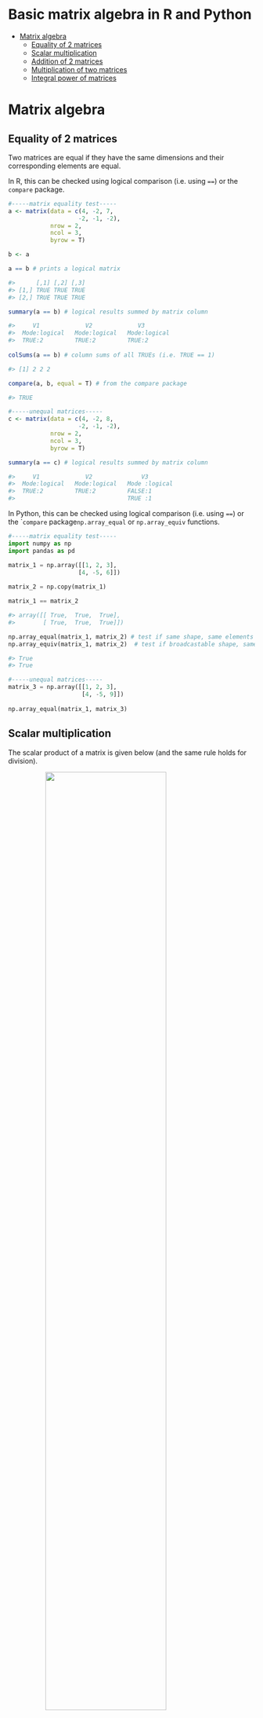 Basic matrix algebra in R and Python
================

  - [Matrix algebra](#matrix-algebra)
      - [Equality of 2 matrices](#equality-of-2-matrices)
      - [Scalar multiplication](#scalar-multiplication)
      - [Addition of 2 matrices](#addition-of-2-matrices)
      - [Multiplication of two
        matrices](#multiplication-of-two-matrices)
      - [Integral power of matrices](#integral-power-of-matrices)

# Matrix algebra

## Equality of 2 matrices

Two matrices are equal if they have the same dimensions and their
corresponding elements are equal.

In R, this can be checked using logical comparison (i.e. using `==`) or
the `compare` package.

``` r
#-----matrix equality test-----
a <- matrix(data = c(4, -2, 7,
                    -2, -1, -2),
            nrow = 2,
            ncol = 3,
            byrow = T)

b <- a   

a == b # prints a logical matrix

#>      [,1] [,2] [,3]
#> [1,] TRUE TRUE TRUE
#> [2,] TRUE TRUE TRUE

summary(a == b) # logical results summed by matrix column  

#>     V1             V2             V3         
#>  Mode:logical   Mode:logical   Mode:logical  
#>  TRUE:2         TRUE:2         TRUE:2   
 
colSums(a == b) # column sums of all TRUEs (i.e. TRUE == 1)  

#> [1] 2 2 2

compare(a, b, equal = T) # from the compare package

#> TRUE

#-----unequal matrices-----  
c <- matrix(data = c(4, -2, 8,
                    -2, -1, -2),
            nrow = 2,
            ncol = 3,
            byrow = T)

summary(a == c) # logical results summed by matrix column 

#>     V1             V2              V3         
#>  Mode:logical   Mode:logical   Mode :logical  
#>  TRUE:2         TRUE:2         FALSE:1        
#>                                TRUE :1  
```

In Python, this can be checked using logical comparison (i.e. using
`==`) or the \``compare` package`np.array_equal` or `np.array_equiv`
functions.

``` python
#-----matrix equality test-----
import numpy as np  
import pandas as pd

matrix_1 = np.array([[1, 2, 3],
                    [4, -5, 6]]) 
                    
matrix_2 = np.copy(matrix_1)  

matrix_1 == matrix_2

#> array([[ True,  True,  True],
#>        [ True,  True,  True]])

np.array_equal(matrix_1, matrix_2) # test if same shape, same elements values
np.array_equiv(matrix_1, matrix_2)  # test if broadcastable shape, same elements values

#> True  
#> True

#-----unequal matrices-----  
matrix_3 = np.array([[1, 2, 3],
                     [4, -5, 9]])  
                    
np.array_equal(matrix_1, matrix_3) 
```

## Scalar multiplication

The scalar product of a matrix is given below (and the same rule holds
for division).

<img src="../02_figures/02_matrices-scalar-product.jpg" width="70%" style="display: block; margin: auto;" />

``` r
#-----scalar multiplication-----
a <- matrix(data = c(3, 4, 5, -2,
                     1, 0, -3, 2),
            nrow = 2,
            byrow = T)

(a)
```

    ##      [,1] [,2] [,3] [,4]
    ## [1,]    3    4    5   -2
    ## [2,]    1    0   -3    2

``` r
(-2 * a)
```

    ##      [,1] [,2] [,3] [,4]
    ## [1,]   -6   -8  -10    4
    ## [2,]   -2    0    6   -4

``` r
(a / 2) # holds as it is the same as the scalar multiple (1/2) * a 
```

    ##      [,1] [,2] [,3] [,4]
    ## [1,]  1.5    2  2.5   -1
    ## [2,]  0.5    0 -1.5    1

## Addition of 2 matrices

The rules of addition apply if two matrices have the same order (m and n
are the same).

<img src="../02_figures/02_matrices-addition.jpg" width="70%" style="display: block; margin: auto;" />

``` r
#-----addition or subtraction of 2 matrices-----  
a <- matrix(data = c(0, 2, 4,
                     -1, -3 , -5),
            nrow = 2,
            byrow = T)

(3 * a) - (2 * a)
```

    ##      [,1] [,2] [,3]
    ## [1,]    0    2    4
    ## [2,]   -1   -3   -5

``` r
#----when two matrices do not have the same order-----  
a <- matrix(data = c(0, 2, 4,
                     -1, -3 , -5),
            nrow = 2,
            byrow = T)

b <- matrix(data = c(0, 2, 4, 3, 
                     -1, -3 , -5, 2),
            nrow = 2,
            byrow = T)

# a + b produces an error message   
```

## Multiplication of two matrices

Multiplication is only possible if the number of the number of columns
of matrix A is equivalent to the number of columns of matrix B.

<img src="../02_figures/02_matrices-multiplication.jpg" width="70%" style="display: block; margin: auto;" />

``` r
#-----when matrices can be multiplied-----
a <- matrix(data = c(0, 2, 4, 5
                     -1, -3 , -5, -4),
            nrow = 2,
            ncol = 4,
            byrow = T)
```

    ## Warning in matrix(data = c(0, 2, 4, 5 - 1, -3, -5, -4), nrow = 2, ncol =
    ## 4, : data length [7] is not a sub-multiple or multiple of the number of
    ## rows [2]

``` r
b <- matrix(data = c(0, 2,
                     4, 3, 
                     -1, -3,
                     2, 1),
            nrow = 4,
            ncol = 2, 
            byrow = T) 

a %*% b # matrix multiplication symbol  
```

    ##      [,1] [,2]
    ## [1,]   12   -2
    ## [2,]  -16   -9

<img src="../02_figures/02_matrices-multiplication-reverse-order.jpg" width="70%" style="display: block; margin: auto;" />

``` r
b %*% a # different matrix product 
```

    ##      [,1] [,2] [,3] [,4]
    ## [1,]   -6  -10   -8    0
    ## [2,]   -9   -7    4   16
    ## [3,]    9   13    8   -4
    ## [4,]   -3   -1    4    8

## Integral power of matrices
